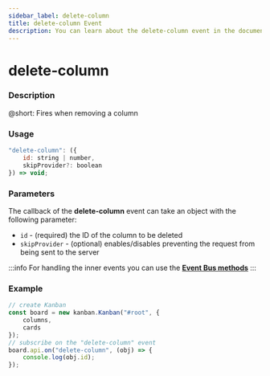 ```yaml
---
sidebar_label: delete-column
title: delete-column Event
description: You can learn about the delete-column event in the documentation of the DHTMLX JavaScript Kanban library. Browse developer guides and API reference, try out code examples and live demos, and download a free 30-day evaluation version of DHTMLX Kanban.
---
```


# delete-column

### Description

@short: Fires when removing a column

### Usage

~~~jsx {}
"delete-column": ({ 
	id: string | number,
	skipProvider?: boolean
}) => void;
~~~

### Parameters

The callback of the **delete-column** event can take an object with the following parameter:

- `id` - (required) the ID of the column to be deleted
- `skipProvider` - (optional) enables/disables preventing the request from being sent to the server

:::info
For handling the inner events you can use the [**Event Bus methods**](api/api_overview.md/#event-bus-methods)
:::

### Example

~~~jsx {7-9}
// create Kanban
const board = new kanban.Kanban("#root", {
	columns,
	cards
});
// subscribe on the "delete-column" event 
board.api.on("delete-column", (obj) => {
	console.log(obj.id);
});
~~~

